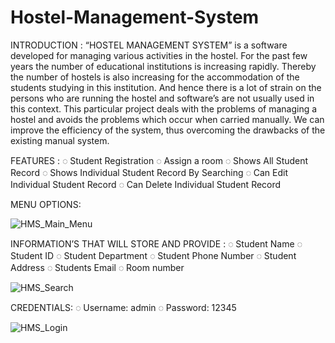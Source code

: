 # Hostel-Management-System

INTRODUCTION  : “HOSTEL MANAGEMENT SYSTEM” is a software developed for managing various activities in the hostel. For the past few years the number of educational institutions is increasing rapidly. Thereby the number of hostels is also increasing for the accommodation of the students studying in this institution. And hence there is a lot of strain on the persons who are running the hostel and software’s are not usually used in this context. This particular project deals with the problems of managing a hostel and avoids the problems which occur when carried manually. We can improve the efficiency of the system, thus overcoming the drawbacks of the existing manual system.

FEATURES :
◌ Student Registration
◌ Assign a room
◌ Shows All Student Record
◌ Shows Individual Student Record By Searching
◌ Can Edit Individual Student Record
◌ Can Delete Individual Student Record

MENU OPTIONS:

![HMS_Main_Menu](https://user-images.githubusercontent.com/119602384/210003846-b558c648-258a-44d1-bd74-1f5b31623b10.png)


INFORMATION’S THAT WILL STORE AND PROVIDE :
◌ Student Name
◌ Student ID
◌ Student Department
◌ Student Phone Number
◌ Student  Address
◌ Students Email
◌ Room number

![HMS_Search](https://user-images.githubusercontent.com/119602384/210004290-d7d3e606-7c59-430f-b66b-e2c4c496f864.png)

CREDENTIALS: 
◌ Username: admin
◌ Password: 12345

![HMS_Login](https://user-images.githubusercontent.com/119602384/210004326-b6613038-c62f-4f10-b082-113ba3d1147c.png)
